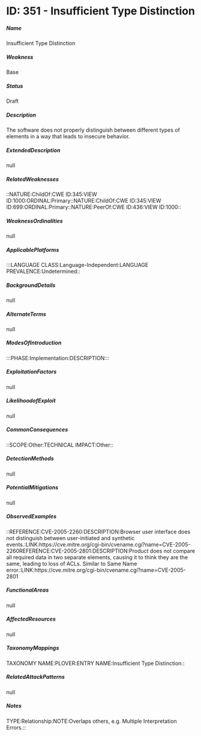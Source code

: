 # ID: 351 - Insufficient Type Distinction
<h5>Name</h5>Insufficient Type Distinction
<h5>Weakness</h5>Base
<h5>Status</h5>Draft
<h5>Description</h5>The software does not properly distinguish between different types of elements in a way that leads to insecure behavior.
<h5>ExtendedDescription</h5>null
<h5>RelatedWeaknesses</h5>::NATURE:ChildOf:CWE ID:345:VIEW ID:1000:ORDINAL:Primary::NATURE:ChildOf:CWE ID:345:VIEW ID:699:ORDINAL:Primary::NATURE:PeerOf:CWE ID:436:VIEW ID:1000::
<h5>WeaknessOrdinalities</h5>null
<h5>ApplicablePlatforms</h5>:::LANGUAGE CLASS:Language-Independent:LANGUAGE PREVALENCE:Undetermined::
<h5>BackgroundDetails</h5>null
<h5>AlternateTerms</h5>null
<h5>ModesOfIntroduction</h5>:::PHASE:Implementation:DESCRIPTION:::
<h5>ExploitationFactors</h5>null
<h5>LikelihoodofExploit</h5>null
<h5>CommonConsequences</h5>::SCOPE:Other:TECHNICAL IMPACT:Other::
<h5>DetectionMethods</h5>null
<h5>PotentialMitigations</h5>null
<h5>ObservedExamples</h5>::REFERENCE:CVE-2005-2260:DESCRIPTION:Browser user interface does not distinguish between user-initiated and synthetic events.:LINK:https://cve.mitre.org/cgi-bin/cvename.cgi?name=CVE-2005-2260REFERENCE:CVE-2005-2801:DESCRIPTION:Product does not compare all required data in two separate elements, causing it to think they are the same, leading to loss of ACLs. Similar to Same Name error.:LINK:https://cve.mitre.org/cgi-bin/cvename.cgi?name=CVE-2005-2801
<h5>FunctionalAreas</h5>null
<h5>AffectedResources</h5>null
<h5>TaxonomyMappings</h5>TAXONOMY NAME:PLOVER:ENTRY NAME:Insufficient Type Distinction::
<h5>RelatedAttackPatterns</h5>null
<h5>Notes</h5>TYPE:Relationship:NOTE:Overlaps others, e.g. Multiple Interpretation Errors.::

